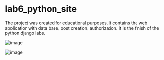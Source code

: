 # lab6_python_site
The project was created for educational purposes. It contains the web application with data base, post creation, authorization. It is the finish of the python django labs.

![image](https://github.com/Muksaflash/lab6_python_site/assets/67598186/56926862-b150-4dd2-96cf-489143a356dd)

![image](https://github.com/Muksaflash/lab6_python_site/assets/67598186/032b1718-8566-45c5-8cad-d25e1875e557)
